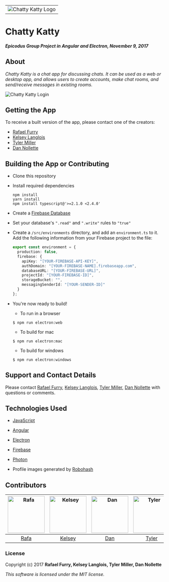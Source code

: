 ||
|:--:|
|![Chatty Katty Logo](https://user-images.githubusercontent.com/13779974/32600186-a38fc8bc-c4f3-11e7-84d8-9b587ea8f6d9.png)|

# Chatty Katty

##### _Epicodus Group Project in Angular and Electron, November 9, 2017_

## About

_Chatty Katty is a chat app for discussing chats. It can be used as a web or desktop app, and allows users to create accounts, make chat rooms, and send/receive messages in existing rooms._

![Chatty Katty Login](https://user-images.githubusercontent.com/13779974/32600403-594ef72c-c4f4-11e7-87a4-b678669781e6.png)


## Getting the App

To receive a built version of the app, please contact one of the creators:
  * [Rafael Furry](rfurry@gmail.com)
  * [Kelsey Langlois](mailto:kels.langlois@gmail.com)
  * [Tyler Miller](Tylermiller94@gmail.com)
  * [Dan Nollette](mailto:nollette.dan@gmail.com)

## Building the App or Contributing

* Clone this repository
* Install required dependencies
  ```
  npm install
  yarn install
  npm install typescript@'>=2.1.0 <2.4.0'
  ```
* Create a [Firebase Database](https://firebase.google.com/)
* Set your database's ```".read"``` and ```".write"``` rules to ```"true"```
* Create a ```/src/environments``` directory, and add an ```environment.ts``` to it. Add the following information from your Firebase project to the file:
  ```typescript
  export const environment = {
    production: false,
    firebase: {
      apiKey: "[YOUR-FIREBASE-API-KEY]",
      authDomain: "[YOUR-FIREBASE-NAME].firebaseapp.com",
      databaseURL: "[YOUR-FIREBASE-URL]",
      projectId: "[YOUR-FIREBASE-ID]",
      storageBucket: "",
      messagingSenderId: "[YOUR-SENDER-ID]"
    }
  };

  ```
* You're now ready to build!

  * To run in a browser
  ```
  $ npm run electron:web
  ```

  * To build for mac
  ```
  $ npm run electron:mac
  ```

  * To build for windows
  ```
  $ npm run electron:windows
  ```

## Support and Contact Details

Please contact [Rafael Furry](rfurry@gmail.com), [Kelsey Langlois](mailto:kels.langlois@gmail.com), [Tyler Miller](Tylermiller94@gmail.com), [Dan Nollette](mailto:nollette.dan@gmail.com) with questions or comments.


## Technologies Used

* [JavaScript](https://www.javascript.com/)
* [Angular](https://angular.io/)
* [Electron](https://electron.atom.io/)
* [Firebase](https://firebase.google.com/)
* [Photon](http://photonkit.com/)

* Profile images generated by [Robohash](https://robohash.org/)


## Contributors

| [<img alt="Rafa" src="https://avatars0.githubusercontent.com/u/13779974?s=460&v=4" width="117">](https://github.com/bullthistle) | [<img alt="Kelsey" src="https://avatars3.githubusercontent.com/u/25832730?s=460&v=4" width="117">](https://github.com/langlk) | [<img alt="Dan" src="https://avatars1.githubusercontent.com/u/12767468?s=460&v=4" width="117">](https://github.com/Dan-Nollette) | [<img alt="Tyler" src="https://avatars1.githubusercontent.com/u/30584928?s=460&v=4" width="117">](https://github.com/Tylermiller94) |
|:---:|:---:|:---:|:---:|
|[Rafa](https://github.com/bullthistle)|[Kelsey](https://github.com/langlk)|[Dan](https://github.com/Dan-Nollette)|[Tyler](https://github.com/Tylermiller94)|

### License

Copyright (c) 2017 **Rafael Furry, Kelsey Langlois, Tyler Miller, Dan Nollette**

*This software is licensed under the MIT license.*
